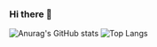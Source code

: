 ### Hi there 👋

![Anurag's GitHub stats](https://github-readme-stats-gold-alpha.vercel.app/api?username=jundachen10&show_icons=true)
![Top Langs](https://github-readme-stats.vercel.app/api/top-langs/?username=jundachen10&layout=compact)

<!--
**jundachen10/jundachen10** is a ✨ _special_ ✨ repository because its `README.md` (this file) appears on your GitHub profile.

Here are some ideas to get you started:

- 🔭 I’m currently working on ...
- 🌱 I’m currently learning ...
- 👯 I’m looking to collaborate on ...
- 🤔 I’m looking for help with ...
- 💬 Ask me about ...
- 📫 How to reach me: ...
- 😄 Pronouns: ...
- ⚡ Fun fact: ...
-->
